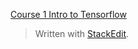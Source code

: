 [Course 1 Intro to Tensorflow](https://www.coursera.org/learn/introduction-tensorflow/home/welcome)



> Written with [StackEdit](https://stackedit.io/).
<!--stackedit_data:
eyJoaXN0b3J5IjpbMTI4ODgwMjA3MCw3MzA5OTgxMTZdfQ==
-->
